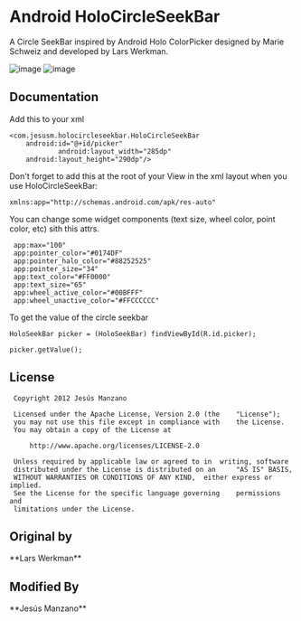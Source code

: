 <h1>Android HoloCircleSeekBar</h1>

A Circle SeekBar inspired by Android Holo ColorPicker designed by Marie Schweiz and developed by Lars Werkman.

![image](https://lh4.googleusercontent.com/-nNIvt3_fjgE/UP8tiKd-7qI/AAAAAAAAAuY/esuQXaicKsg/s514/scree.png)
![image](https://lh3.googleusercontent.com/-NC_KQYaCXdQ/URos8xKU4gI/AAAAAAAAA3Q/DJFMeukXFjA/s773/screenshot.png)


<h2>Documentation</h2>
Add this to your xml

	<com.jesusm.holocircleseekbar.HoloCircleSeekBar
        android:id="@+id/picker"
                android:layout_width="285dp"
        android:layout_height="290dp"/>

Don't forget to add this at the root of your View in the xml layout when you use HoloCircleSeekBar:

	xmlns:app="http://schemas.android.com/apk/res-auto"
        
You can change some widget components (text size, wheel color, point color, etc) sith this attrs.
 
 	 app:max="100"
     app:pointer_color="#0174DF"
     app:pointer_halo_color="#88252525"
     app:pointer_size="34"
     app:text_color="#FF0000"
     app:text_size="65"
     app:wheel_active_color="#00BFFF"
     app:wheel_unactive_color="#FFCCCCCC" 

To get the value of the circle seekbar

	HoloSeekBar picker = (HoloSeekBar) findViewById(R.id.picker);
	
	picker.getValue();
	
<H2>License</H2>
	
 	 Copyright 2012 Jesús Manzano
 	
 	 Licensed under the Apache License, Version 2.0 (the 	"License");
 	 you may not use this file except in compliance with 	the License.
 	 You may obtain a copy of the License at
 	
 	     http://www.apache.org/licenses/LICENSE-2.0
 	
 	 Unless required by applicable law or agreed to in 	writing, software
	 distributed under the License is distributed on an 	"AS IS" BASIS,
 	 WITHOUT WARRANTIES OR CONDITIONS OF ANY KIND, 	either express or implied.
 	 See the License for the specific language governing 	permissions and
 	 limitations under the License.
 	
 	
<h2>Original by</h2>
**Lars Werkman**

<h2>Modified By</h2>
**Jesús Manzano**
